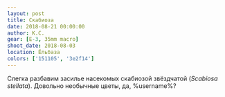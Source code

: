 ```yaml
---
layout: post
title: Скабиоза
date: 2018-08-21 00:00:00
author: К.С.
gear: [E-3, 35mm macro]
shoot_date: 2018-08-03
location: Ёльбаза
colors: ['151105', '3e2f14']
---
```

Слегка разбавим засилье насекомых скабиозой звёздчатой (_Scabiosa stellata_). Довольно необычные цветы, да, %username%?
